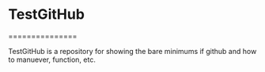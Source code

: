 # TestGitHub
===============

TestGitHub is a repository for showing the bare minimums if github and how to manuever, function, etc.
